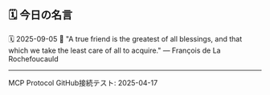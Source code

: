 ## 🗓️ 今日の名言

<!--START_SECTION:quote-->
🗓️ 2025-09-05
💬 "A true friend is the greatest of all blessings, and that which we take the least care of all to acquire." — François de La Rochefoucauld
<!--END_SECTION:quote-->

---
MCP Protocol GitHub接続テスト: 2025-04-17